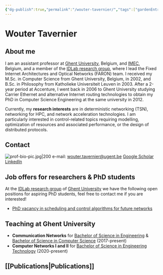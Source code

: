 ```yaml
---
{"dg-publish":true,"permalink":"/wouter-tavernier/","tags":["gardenEntry"]}
---
```


# Wouter Tavernier
## About me
I am an assistant professor at [Ghent University](https://www.ugent.be), Belgium, and [IMEC](https://www.imec-int.com/en), Belgium, and a member of the [IDLab research group](https://idlab.ugent.be/), where I lead the Fixed Internet Architectures and Optical Networks (FARON) team. I received my M.Sc. in Computer Science from Ghent University, Belgium, in 2002, and B.Sc. in Philosophy from Katholieke Universiteit Leuven in 2003.  After a 2-year period at Accenture, I went back in 2006 to Ghent University studying Carrier Ethernet and alternative Internet routing technologies to obtain my PhD in Computer Science Engineering at the same university in 2012. 

Currently, my **research interests** are in deterministic networking (TSN), networking for HPC, and network acceleration technologies. I am particularly interested in control-related topics requiring modelling, optimization of resources and associated performance, or the design of distributed protocols.

## Contact
![prof-bio-pic.jpg|200](/img/user/attachments/prof-bio-pic.jpg)
e-mail: [wouter.tavernier@ugent.be](mailto:wouter.tavernier@ugent.be)
[Google Scholar](https://scholar.google.be/citations?user=zMoR8AEAAAA)
[LinkedIn](https://www.linkedin.com/in/wouter-tavernier-5049342/)

## Job offers for researchers & PhD students 
At the [IDLab research group](https://idlab.ugent.be/) of [Ghent University](https://www.ugent.be) we have the following open positions for aspiring PhD students, feel free to contact me if you are interested!
- [PhD vacancy in scheduling and control algorithms for future networks](https://www.ugent.be/ea/idlab/en/jobs/phd-scheduling-and-control-algorithms-for-future-networks.htm)

## Teaching at Ghent University
- **Communication Networks** for [Bachelor of Science in Engineering](https://studiekiezer.ugent.be/bachelor-of-science-in-engineering-computerwetenschappen) & [Bachelor of Science in Computer Science](https://studiekiezer.ugent.be/bachelor-of-science-in-computer-science/) (2017-present)
- **Computer Networks I and II** for [Bachelor of Science in Engineering Technology](https://studiekiezer.ugent.be/bachelor-of-science-in-engineering-technology-information-engineering-technology/) (2020-present)

## [[Publications\|Publications]]

